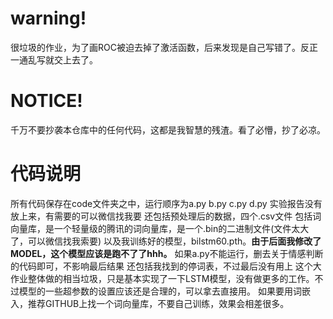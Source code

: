 # warning!
很垃圾的作业，为了画ROC被迫去掉了激活函数，后来发现是自己写错了。反正一通乱写就交上去了。

# NOTICE!

千万不要抄袭本仓库中的任何代码，这都是我智慧的残渣。看了必懵，抄了必凉。

# 代码说明
所有代码保存在code文件夹之中，运行顺序为a.py b.py c.py d.py
实验报告没有放上来，有需要的可以微信找我要
还包括预处理后的数据，四个.csv文件
包括词向量库，是一个轻量级的腾讯的词向量库，是一个.bin的二进制文件(文件太大了，可以微信找我索要)
以及我训练好的模型，bilstm60.pth。**由于后面我修改了MODEL，这个模型应该是跑不了了hhh。**
如果a.py不能运行，删去关于情感判断的代码即可，不影响最后结果
还包括我找到的停词表，不过最后没有用上
这个大作业整体做的相当垃圾，只是基本实现了一下LSTM模型，没有做更多的工作。不过模型的一些超参数的设置应该还是合理的，可以拿去直接用。
如果要用词嵌入，推荐GITHUB上找一个词向量库，不要自己训练，效果会相差很多。
